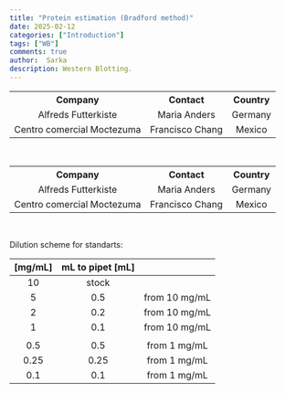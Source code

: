 ```yaml
---
title: "Protein estimation (Bradford method)"
date: 2025-02-12 
categories: ["Introduction"]
tags: ["WB"]
comments: true
author:  Sarka
description: Western Blotting.
---
```



<table>
  <tr>
    <th>Company</th>
    <th>Contact</th>
    <th>Country</th>
  </tr>
  <tr>
    <td>Alfreds Futterkiste</td>
    <td>Maria Anders</td>
    <td>Germany</td>
  </tr>
  <tr>
    <td>Centro comercial Moctezuma</td>
    <td>Francisco Chang</td>
    <td>Mexico</td>
  </tr>
</table>
<br>


<style>
    th {
        text-align: center;
    }

    td {
        text-align: center;
    }
</style>
<table>
  <tr>
    <th>Company</th>
    <th>Contact</th>
    <th>Country</th>
  </tr>
  <tr>
    <td>Alfreds Futterkiste</td>
    <td>Maria Anders</td>
    <td>Germany</td>
  </tr>
  <tr>
    <td>Centro comercial Moctezuma</td>
    <td>Francisco Chang</td>
    <td>Mexico</td>
  </tr>
</table>
<br>


















Dilution scheme for standarts:

| [mg/mL] | mL to pipet [mL] |  |
|:-------:|:----------------:|:-------:|
|10   | stock  |        |
|5    | 0.5    | from 10 mg/mL |
|2    | 0.2    | from 10 mg/mL |
|1    | 0.1    | from 10 mg/mL | 
|     |        |       |
|0.5  |   0.5  | from 1 mg/mL  |
|0.25 | 0.25   | from 1 mg/mL  |
|0.1  |  0.1   | from 1 mg/mL  |

